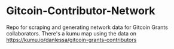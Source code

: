 # Gitcoin-Contributor-Network

Repo for scraping and generating network data for Gitcoin Grants collaborators. There's a kumu map using the data on https://kumu.io/danlessa/gitcoin-grants-contributors
